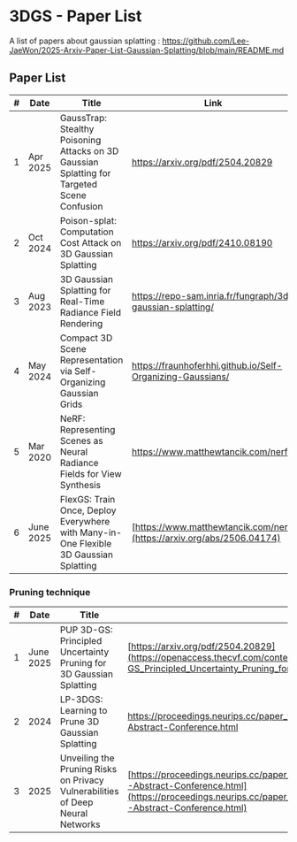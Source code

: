 # 3DGS - Paper List

A list of papers about gaussian splatting : https://github.com/Lee-JaeWon/2025-Arxiv-Paper-List-Gaussian-Splatting/blob/main/README.md
## Paper List

| #   | Date | Title | Link | Venue |
|-----|-----------|-----------|-------|------|
| 1 | Apr 2025 | GaussTrap: Stealthy Poisoning Attacks on 3D Gaussian Splatting for Targeted Scene Confusion | https://arxiv.org/pdf/2504.20829 |
| 2 | Oct 2024 | Poison-splat: Computation Cost Attack on 3D Gaussian Splatting | https://arxiv.org/pdf/2410.08190 |
| 3 | Aug 2023 | 3D Gaussian Splatting for Real-Time Radiance Field Rendering | https://repo-sam.inria.fr/fungraph/3d-gaussian-splatting/ |
| 4 | May 2024 | Compact 3D Scene Representation via Self-Organizing Gaussian Grids | https://fraunhoferhhi.github.io/Self-Organizing-Gaussians/ |
| 5 | Mar 2020 | NeRF: Representing Scenes as Neural Radiance Fields for View Synthesis | https://www.matthewtancik.com/nerf |
| 6 | June 2025 | FlexGS: Train Once, Deploy Everywhere with Many-in-One Flexible 3D Gaussian Splatting | [https://www.matthewtancik.com/nerf](https://arxiv.org/abs/2506.04174) | CVPR |

### Pruning technique
| #   | Date | Title | Link | Venue |
|-----|-----------|-----------|-------|------|
| 1 | June 2025 | PUP 3D-GS: Principled Uncertainty Pruning for 3D Gaussian Splatting | [https://arxiv.org/pdf/2504.20829](https://openaccess.thecvf.com/content/CVPR2025/html/Hanson_PUP_3D-GS_Principled_Uncertainty_Pruning_for_3D_Gaussian_Splatting_CVPR_2025_paper.html) | CVPR |
| 2 | 2024 | LP-3DGS: Learning to Prune 3D Gaussian Splatting | https://proceedings.neurips.cc/paper_files/paper/2024/hash/dd51dbce305433cd60910dc5b0147be4-Abstract-Conference.html | NeurIPS |
| 3 | 2025 | Unveiling the Pruning Risks on Privacy Vulnerabilities of Deep Neural Networks | [https://proceedings.neurips.cc/paper_files/paper/2024/hash/dd51dbce305433cd60910dc5b0147be4-Abstract-Conference.html](https://proceedings.neurips.cc/paper_files/paper/2024/hash/dd51dbce305433cd60910dc5b0147be4-Abstract-Conference.html) | Conferences >ICASSP |
